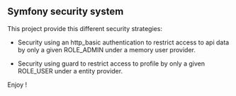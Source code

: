 Symfony security system
-

This project provide this different security strategies:

- Security using an http_basic authentication to restrict access to api data by only a given ROLE_ADMIN under a memory user provider.

- Security using guard to restrict access to profile by only a given ROLE_USER under a entity provider.

Enjoy !
